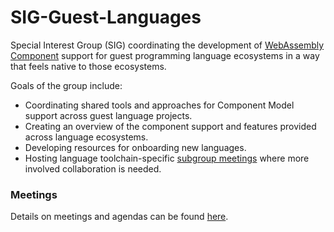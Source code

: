 # SIG-Guest-Languages

Special Interest Group (SIG) coordinating the development of [WebAssembly Component](https://github.com/WebAssembly/component-model) support for guest programming language ecosystems in a way that feels native to those ecosystems.

Goals of the group include:

* Coordinating shared tools and approaches for Component Model support across guest language projects.
* Creating an overview of the component support and features provided across language ecosystems.
* Developing resources for onboarding new languages.
* Hosting language toolchain-specific [subgroup meetings](docs/subgroups.md) where more involved collaboration is needed.

### Meetings

Details on meetings and agendas can be found [here](https://github.com/bytecodealliance/meetings/tree/main/SIG-Guest-Languages).

